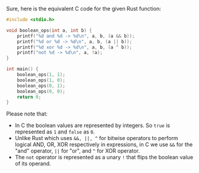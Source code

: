 Sure, here is the equivalent C code for the given Rust function:

```c
#include <stdio.h>

void boolean_ops(int a, int b) {
    printf("%d and %d -> %d\n", a, b, (a && b));
    printf("%d or %d -> %d\n", a, b, (a || b));
    printf("%d xor %d -> %d\n", a, b, (a ^ b));
    printf("not %d -> %d\n", a, !a);
}

int main() {
    boolean_ops(1, 1);
    boolean_ops(1, 0);
    boolean_ops(0, 1);
    boolean_ops(0, 0);
    return 0;
}
```
Please note that:
- In C the boolean values are represented by integers. So `true` is represented as `1` and `false` as `0`. 
- Unlike Rust which uses `&&, ||, ^` for bitwise operators to perform logical AND, OR, XOR respectively in expressions, in C we use `&&` for the "and" operator, `||` for "or", and `^` for XOR operator.
- The `not` operator is represented as a unary `!` that flips the boolean value of its operand.
